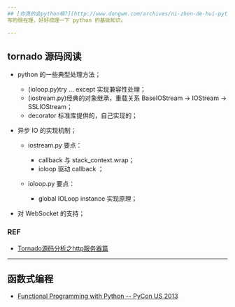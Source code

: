 ```yaml
---
## [你真的会python嘛?](http://www.dongwm.com/archives/ni-zhen-de-hui-pythonma/)
写的很在理，好好梳理一下 python 的基础知识。

---
```

## tornado 源码阅读
* python 的一些典型处理方法；
    - (ioloop.py)try ... except 实现兼容性处理；
    - (iostream.py)经典的对象继承，重载关系 BaseIOStream -> IOStream -> SSLIOStream；
    - decorator 标准库提供的，自己实现的；

* 异步 IO 的实现机制；
    - iostream.py 要点：
        - callback 与 stack_context.wrap；
        - ioloop 驱动 callback ；

    - ioloop.py 要点：
        - global IOLoop instance 实现原理；

* 对 WebSocket 的支持；

### REF
* [Tornado源码分析之http服务器篇](http://kenby.iteye.com/blog/1159621)

---
## 函数式编程
* [Functional Programming with Python -- PyCon US 2013](http://pyvideo.org/video/1799/functional-programming-with-python)